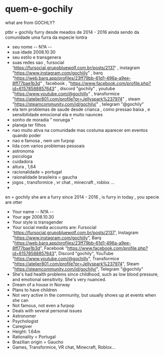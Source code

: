 # quem-e-gochily
what are from GOCHLY?

ptbr = gochily furry desde meados de 2014 - 2016 ainda sendo da comunidade 
uma furra da especie lontra 
- seu nome -- N?A --
- sua idade 2008.10.30 <american date>
- seu estilo e transgenera
- suas redes sao , fursocial 'https://fursocial.grupobluewolf.com.br/posts/2137' , instagram "https://www.instagram.com/gochiily" , barq "https://web.barq.app/profiles/23ff79bb-61d1-496a-a9ee-8ff77bae1b3d" , facebook , "https://www.facebook.com/profile.php?id=61578588857643" , discord "gochily" , youtube "https://www.youtube.com/@gochilly" , transformice "https://atelier801.com/profile?pr=Jellyspark%237974" , steam "https://steamcommunity.com/id/gochily/" , telegram "@gochily"
- ela tem problemas de saude desde crianca , como pressao baixa , e sensibilidade emocional ela e muito naunces
- sonho de moradia " noruega "
- planeja ter filhos
- nao muito ativa na comunidade mas costuma aparecer em eventos quando poder
- nao e famosa , nem um furpop
- lida com varios problemas pessoais
- astronoma
- psicologa
- cuidadora
- altura , 1,64
- racionalidade = portugal
- raionalidade brasileira = gaucha
- jogos , transformice , vr chat , minecraft , roblox ...
- 
en = gochily she are a furry since 2014 - 2016 , is furry in today , you specie are otter
- Your name -- N?A --
- Your age 2008.10.30 <American date>
- Your style is transgender
- Your social media accounts are: Fursocial 'https://fursocial.grupobluewolf.com.br/posts/2137', Instagram "https://www.instagram.com/gochiily", Barq "https://web.barq.app/profiles/23ff79bb-61d1-496a-a9ee-8ff77bae1b3d", Facebook "https://www.facebook.com/profile.php?id=61578588857643", Discord "gochily", YouTube "https://www.youtube.com/@gochilly", Transformice "https://atelier801.com/profile?pr=Jellyspark%237974", Steam "https://steamcommunity.com/id/gochily/", Telegram "@gochily"
- She's had health problems since childhood, such as low blood pressure, and emotional sensitivity. She's very nuanced.
- Dream of a house in Norway
- Plans to have children
- Not very active in the community, but usually shows up at events when she can
- Not famous, not even a furpop
- Deals with several personal issues
- Astronomer
- Psychologist
- Caregiver
- Height: 1.64m
- Rationality = Portugal
- Brazilian origin = Gaucho
- Games, Transformice, VR chat, Minecraft, Roblox...

